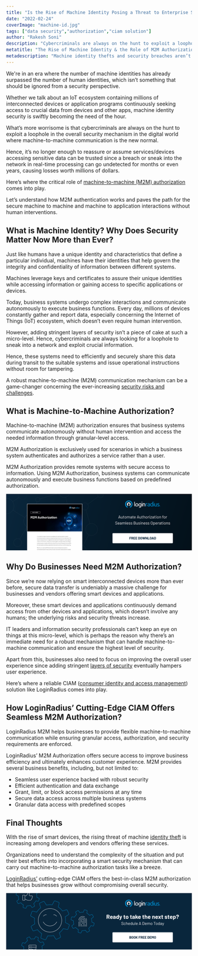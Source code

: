 ```yaml
---
title: "Is the Rise of Machine Identity Posing a Threat to Enterprise Security?"
date: "2022-02-24"
coverImage: "machine-id.jpg"
tags: ["data security","authorization","ciam solution"]
author: "Rakesh Soni"
description: "Cybercriminals are always on the hunt to exploit a loophole in the overall security mechanism in the digital world where machine-to-machine communication is the new normal. It’s no longer enough to assume services/devices accessing sensitive data can be trusted."
metatitle: "The Rise of Machine Identity & the Role of M2M Authorization"
metadescription: "Machine identity thefts and security breaches aren’t uncommon these days. Learn how machine-to-machine authorization mitigates cybersecurity risks."
---
```



We're in an era where the number of machine identities has already surpassed the number of human identities, which isn’t something that should be ignored from a security perspective. 

Whether we talk about an IoT ecosystem containing millions of interconnected devices or application programs continuously seeking access to crucial data from devices and other apps, machine identity security is swiftly becoming the need of the hour. 

What’s more worrisome is that cybercriminals are always on the hunt to exploit a loophole in the overall security mechanism in the digital world where machine-to-machine communication is the new normal. 

Hence, it’s no longer enough to reassure or assume services/devices accessing sensitive data can be trusted since a breach or sneak into the network in real-time processing can go undetected for months or even years, causing losses worth millions of dollars. 

Here’s where the critical role of [machine-to-machine (M2M) authorization](https://www.loginradius.com/blog/identity/loginradius-m2m-authorization-data-access/) comes into play. 

Let’s understand how M2M authentication works and paves the path for the secure machine to machine and machine to application interactions without human interventions. 


## What is Machine Identity? Why Does Security Matter Now More than Ever? 

Just like humans have a unique identity and characteristics that define a particular individual, machines have their identities that help govern the integrity and confidentiality of information between different systems. 

Machines leverage keys and certificates to assure their unique identities while accessing information or gaining access to specific applications or devices. 

Today, business systems undergo complex interactions and communicate autonomously to execute business functions. Every day, millions of devices constantly gather and report data, especially concerning the Internet of Things (IoT) ecosystem, which doesn’t even require human intervention.

However, adding stringent layers of security isn’t a piece of cake at such a micro-level. Hence, cybercriminals are always looking for a loophole to sneak into a network and exploit crucial information. 

Hence, these systems need to efficiently and securely share this data during transit to the suitable systems and issue operational instructions without room for tampering.

A robust machine-to-machine (M2M) communication mechanism can be a game-changer concerning the ever-increasing [security risks and challenges](https://www.loginradius.com/blog/identity/cloud-computing-security-challenges/). 


## What is Machine-to-Machine Authorization? 

Machine-to-machine (M2M) authorization ensures that business systems communicate autonomously without human intervention and access the needed information through granular-level access.

M2M Authorization is exclusively used for scenarios in which a business system authenticates and authorizes a service rather than a user.

M2M Authorization provides remote systems with secure access to information. Using M2M Authorization, business systems can communicate autonomously and execute business functions based on predefined authorization.


[![DS-m2m-auth](DS-m2m-auth.png)](https://www.loginradius.com/resource/m-to-m-authorization-)


## Why Do Businesses Need M2M Authorization? 

Since we’re now relying on smart interconnected devices more than ever before, secure data transfer is undeniably a massive challenge for businesses and vendors offering smart devices and applications. 

Moreover, these smart devices and applications continuously demand access from other devices and applications, which doesn’t involve any humans; the underlying risks and security threats increase. 

IT leaders and information security professionals can’t keep an eye on things at this micro-level, which is perhaps the reason why there’s an immediate need for a robust mechanism that can handle machine-to-machine communication and ensure the highest level of security. 

Apart from this, businesses also need to focus on improving the overall user experience since adding stringent [layers of security](https://www.loginradius.com/multi-factor-authentication/) eventually hampers user experience. 

Here’s where a reliable CIAM ([consumer identity and access management](https://www.loginradius.com/blog/identity/customer-identity-and-access-management/#:~:text=Customer%20identity%20and%20access%20management%20(CIAM)%20is%20a%20digital%20identity,while%20securely%20managing%20customer%20identities.)) solution like LoginRadius comes into play. 


## How LoginRadius’ Cutting-Edge CIAM Offers Seamless M2M Authorization? 

LoginRadius M2M helps businesses to provide flexible machine-to-machine communication while ensuring granular access, authorization, and security requirements are enforced.

LoginRadius’ M2M Authorization offers secure access to improve business efficiency and ultimately enhances customer experience. M2M provides several business benefits, including, but not limited to:



* Seamless user experience backed with robust security
* Efficient authentication and data exchange
* Grant, limit, or block access permissions at any time
* Secure data access across multiple business systems
* Granular data access with predefined scopes


## Final Thoughts 

With the rise of smart devices, the rising threat of machine [identity theft](https://www.loginradius.com/blog/identity/identity-theft-frauds/) is increasing among developers and vendors offering these services. 

Organizations need to understand the complexity of the situation and put their best efforts into incorporating a smart security mechanism that can carry out machine-to-machine authorization tasks like a breeze. 

[LoginRadius’](https://www.loginradius.com/) cutting-edge CIAM offers the best-in-class M2M authorization that helps businesses grow without compromising overall security. 


[![book-a-demo-loginradius](../../assets/book-a-demo-loginradius.png)](https://www.loginradius.com/contact-us?utm_source=blog&utm_medium=web&utm_campaign=rise-of-machine-identity-m2m-authorization-role)